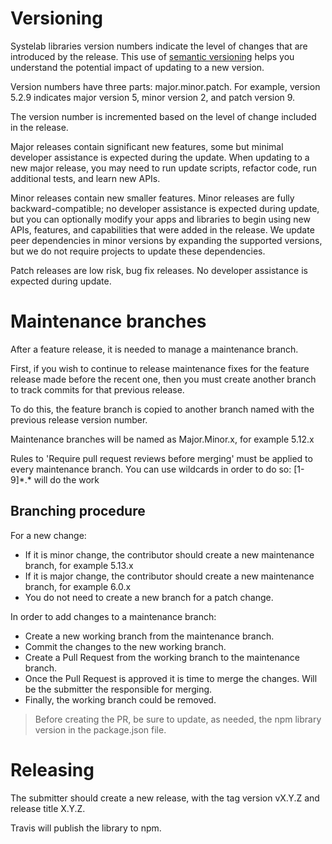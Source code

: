 # Versioning

Systelab libraries version numbers indicate the level of changes that are introduced by the release. This use of [semantic versioning](https://semver.org/) helps you understand the potential impact of updating to a new version.

Version numbers have three parts: major.minor.patch. For example, version 5.2.9 indicates major version 5, minor version 2, and patch version 9.

The version number is incremented based on the level of change included in the release.

Major releases contain significant new features, some but minimal developer assistance is expected during the update. When updating to a new major release, you may need to run update scripts, refactor code, run additional tests, and learn new APIs.

Minor releases contain new smaller features. Minor releases are fully backward-compatible; no developer assistance is expected during update, but you can optionally modify your apps and libraries to begin using new APIs, features, and capabilities that were added in the release. We update peer dependencies in minor versions by expanding the supported versions, but we do not require projects to update these dependencies.

Patch releases are low risk, bug fix releases. No developer assistance is expected during update.

# Maintenance branches

After a feature release, it is needed to manage a maintenance branch.

First, if you wish to continue to release maintenance fixes for the feature release made before the recent one, then you must create another branch to track commits for that previous release.

To do this, the feature branch is copied to another branch named with the previous release version number.

Maintenance branches will be named as Major.Minor.x, for example 5.12.x

Rules to 'Require pull request reviews before merging' must be applied to every maintenance branch. You can use wildcards in order to do so: \[1-9]\*.* will do the work


## Branching procedure

For a new change:

- If it is minor change, the contributor should create a new maintenance branch, for example 5.13.x
- If it is major change, the contributor should create a new maintenance branch, for example 6.0.x
- You do not need to create a new branch for a patch change.

In order to add changes to a maintenance branch:

 - Create a new working branch from the maintenance branch.
 - Commit the changes to the new working branch.
 - Create a Pull Request from the working branch to the maintenance branch.
 - Once the Pull Request is approved it is time to merge the changes. Will be the submitter the responsible for merging.
 - Finally, the working branch could be removed.

> Before creating the PR, be sure to update, as needed, the npm library version in the package.json file.

# Releasing

The submitter should create a new release, with the tag version vX.Y.Z and release title X.Y.Z.

Travis will publish the library to npm.

